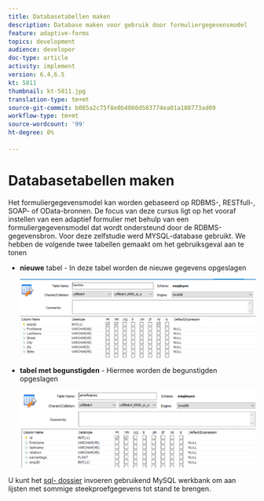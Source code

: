 ```yaml
---
title: Databasetabellen maken
description: Database maken voor gebruik door formuliergegevensmodel
feature: adaptive-forms
topics: development
audience: developer
doc-type: article
activity: implement
version: 6.4,6.5
kt: 5811
thumbnail: kt-5811.jpg
translation-type: tm+mt
source-git-commit: b085a2c75f8e0b4860d503774ea01a108773ad09
workflow-type: tm+mt
source-wordcount: '99'
ht-degree: 0%

---
```



# Databasetabellen maken

Het formuliergegevensmodel kan worden gebaseerd op RDBMS-, RESTfull-, SOAP- of OData-bronnen. De focus van deze cursus ligt op het vooraf instellen van een adaptief formulier met behulp van een formuliergegevensmodel dat wordt ondersteund door de RDBMS-gegevensbron. Voor deze zelfstudie werd MYSQL-database gebruikt. We hebben de volgende twee tabellen gemaakt om het gebruiksgeval aan te tonen

* **nieuwe** tabel - In deze tabel worden de nieuwe gegevens opgeslagen

   ![newheren](assets/newhire-table.png)


* **tabel met begunstigden** - Hiermee worden de begunstigden opgeslagen

   ![begunstigden](assets/beneficiaries-table.png)

U kunt het [sql- dossier](assets/db-schema.sql) invoeren gebruikend MySQL werkbank om aan lijsten met sommige steekproefgegevens tot stand te brengen.